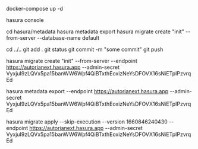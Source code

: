 <!-- development -->

docker-compose up -d

hasura console

<!-- push to github -->
cd hasura/metadata
hasura metadata export
hasura migrate create "init" --from-server --database-name default
<!-- in file migrations/default/7777777_init/up.sql  replaced public.gen_random_uuid() with gen_random_uuid -->
cd ../..
git add .
git status 
git  commit -m "some commit"
git push 
<!-- go to https://github.com/Oleg55/autoria-next-hasura/tree/development and open pull request  --> 

<!-- создать файл миграции с прода хасуры -->
hasura migrate create "init" --from-server --endpoint https://autorianext.hasura.app --admin-secret VyxjuI9zLQVx5pa15banWW6Wpf4QiBTxthEoxizNeYsDFOVX16sNiETpIPzvrqEd

<!-- получаем металанны  с прода хасуры -->

hasura metadata export --endpoint https://autorianext.hasura.app --admin-secret VyxjuI9zLQVx5pa15banWW6Wpf4QiBTxthEoxizNeYsDFOVX16sNiETpIPzvrqEd


<!-- migrations applied -->

hasura migrate apply --skip-execution --version 1660846240430 --endpoint https://autorianext.hasura.app --admin-secret VyxjuI9zLQVx5pa15banWW6Wpf4QiBTxthEoxizNeYsDFOVX16sNiETpIPzvrqEd 